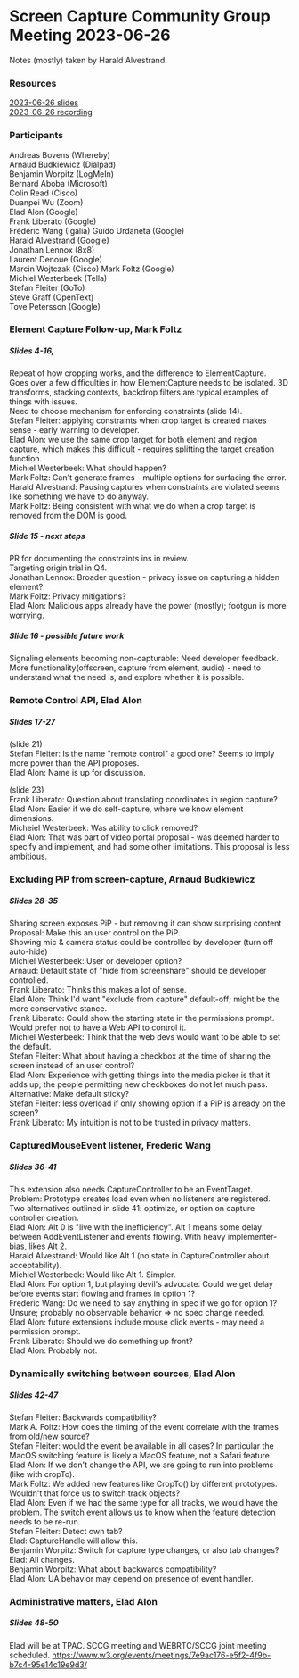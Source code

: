 # Screen Capture Community Group Meeting 2023-06-26

Notes (mostly) taken by Harald Alvestrand.

### Resources
[2023-06-26 slides](https://docs.google.com/presentation/d/1OLivIHYOLKjsFnINq2nibBk9RtwCQjkEyIazyiFzhh0/edit?usp=sharing)  
[2023-06-26 recording](https://drive.google.com/file/d/1OW6kcQbX5XQLqJSFaDabtUJTJcRiWZU6/view?usp=sharing)  

### Participants
Andreas Bovens (Whereby)  
Arnaud Budkiewicz (Dialpad)  
Benjamin Worpitz (LogMeIn)  
Bernard Aboba (Microsoft)  
Colin Read (Cisco)  
Duanpei Wu (Zoom)  
Elad Alon (Google)  
Frank Liberato (Google)  
Frédéric Wang (Igalia)
Guido Urdaneta (Google)  
Harald Alvestrand (Google)  
Jonathan Lennox (8x8)  
Laurent Denoue (Google)  
Marcin Wojtczak (Cisco)
Mark Foltz (Google)  
Michiel Westerbeek (Tella)  
Stefan Fleiter (GoTo)  
Steve Graff (OpenText)  
Tove Petersson (Google)  

### Element Capture Follow-up, Mark Foltz

##### Slides 4-16, 
Repeat of how cropping works, and the difference to ElementCapture.  
Goes over a few difficulties in how ElementCapture needs to be isolated. 3D transforms, stacking contexts, backdrop filters are typical examples of things with issues.  
Need to choose mechanism for enforcing constraints (slide 14).  
Stefan Fleiter: applying constraints when crop target is created makes sense - early warning to developer.  
Elad Alon: we use the same crop target for both element and region capture, which makes this difficult - requires splitting the target creation function.  
Michiel Westerbeek: What should happen?  
Mark Foltz: Can't generate frames - multiple options for surfacing the error.  
Harald Alvestrand: Pausing captures when constraints are violated seems like something we have to do anyway.  
Mark Foltz: Being consistent with what we do when a crop target is removed from the DOM is good.  

##### Slide 15 - next steps
PR for documenting the constraints ins in review.  
Targeting origin trial in Q4.  
Jonathan Lennox: Broader question - privacy issue on capturing a hidden element?  
Mark Foltz: Privacy mitigations?  
Elad Alon: Malicious apps already have the power (mostly); footgun is more worrying.  

##### Slide 16 - possible future work
Signaling elements becoming non-capturable: Need developer feedback.  
More functionality(offscreen, capture from element, audio) - need to understand what the need is, and explore whether it is possible.  

### Remote Control API, Elad Alon

##### Slides 17-27

(slide 21)  
Stefan Fleiter: Is the name "remote control" a good one? Seems to imply more power than the API proposes.  
Elad Alon: Name is up for discussion.  

(slide 23)  
Frank Liberato: Question about translating coordinates in region capture?  
Elad Alon: Easier if we do self-capture, where we know element dimensions.  
Micheiel Westerbeek: Was ability to click removed?  
Elad Alon: That was part of video portal proposal - was deemed harder to specify and implement, and had some other limitations. This proposal is less ambitious.  

### Excluding PiP from screen-capture, Arnaud Budkiewicz

##### Slides 28-35
Sharing screen exposes PiP - but removing it can show surprising content  
Proposal: Make this an user control on the PiP.  
Showing mic & camera status could be controlled by developer (turn off auto-hide)  
Michiel Westerbeek: User or developer option?  
Arnaud: Default state of "hide from screenshare" should be developer controlled.  
Frank Liberato: Thinks this makes a lot of sense.  
Elad Alon: Think I'd want "exclude from capture" default-off; might be the more conservative stance.  
Frank Liberato: Could show the starting state in the permissions prompt. Would prefer not to have a Web API to control it.  
Michiel Westerbeek: Think that the web devs would want to be able to set the default.  
Stefan Fleiter: What about having a checkbox at the time of sharing the screen instead of an user control?  
Elad Alon: Experience with getting things into the media picker is that it adds up; the people permitting new checkboxes do not let much pass. Alternative: Make default sticky?  
Stefan Fleiter: less overload if only showing option if a PiP is already on the screen?  
Frank Liberato: My intuition is not to be trusted in privacy matters.  

### CapturedMouseEvent listener, Frederic Wang

##### Slides 36-41
This extension also needs CaptureController to be an EventTarget.  
Problem: Prototype creates load even when no listeners are registered.  
Two alternatives outlined in slide 41: optimize, or option on capture controller creation.  
Elad Alon: Alt 0 is "live with the inefficiency". Alt 1 means some delay between AddEventListener and events flowing. With heavy implementer-bias, likes Alt 2.  
Harald Alvestrand: Would like Alt 1 (no state in CaptureController about acceptability).  
Michiel Westerbeek: Would like Alt 1. Simpler.  
Elad Alon: For option 1, but playing devil's advocate. Could we get delay before events start flowing and frames in option 1?  
Frederic Wang: Do we need to say anything in spec if we go for option 1? Unsure; probably no observable behavior => no spec change needed.  
Elad Alon: future extensions include mouse click events - may need a permission prompt.  
Frank Liberato: Should we do something up front?  
Elad Alon: Probably not.  

### Dynamically switching between sources, Elad Alon
##### Slides 42-47
Stefan Fleiter: Backwards compatibility?  
Mark A. Foltz: How does the timing of the event correlate with the frames from old/new source?  
Stefan Fleiter: would the event be available in all cases? In particular the MacOS switching feature is likely a MacOS feature, not a Safari feature.  
Elad Alon: If we don't change the API, we are going to run into problems (like with cropTo).  
Mark Foltz: We added new features like CropTo() by different prototypes. Wouldn't that force us to switch track objects?  
Elad Alon: Even if we had the same type for all tracks, we would have the problem. The switch event allows us to know when the feature detection needs to be re-run.  
Stefan Fleiter: Detect own tab?  
Elad: CaptureHandle will allow this.  
Benjamin Worpitz: Switch for capture type changes, or also tab changes?  
Elad: All changes.  
Benjamin Worpitz: What about backwards compatibility?  
Elad Alon: UA behavior may depend on presence of event handler.  

### Administrative matters, Elad Alon
##### Slides 48-50
Elad will be at TPAC. SCCG meeting and WEBRTC/SCCG joint meeting scheduled.
https://www.w3.org/events/meetings/7e9ac176-e5f2-4f9b-b7c4-95e14c19e9d3/





